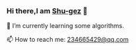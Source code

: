 ### Hi there,I am [Shu-gez](https://github.com/Shu-Gez) 👋

🌱 I’m currently learning some algorithms.

📫 How to reach me: 234665429@qq.com 

<!--
**Shu-Gez/Shu-gez** is a ✨ _special_ ✨ repository because its `README.md` (this file) appears on your GitHub profile.

Here are some ideas to get you started:

- 🔭 I’m currently working on ...
- 🌱 I’m currently learning ...
- 👯 I’m looking to collaborate on ...
- 🤔 I’m looking for help with ...
- 💬 Ask me about ...
- 📫 How to reach me: ...
- 😄 Pronouns: ...
- ⚡ Fun fact: ...
-->
